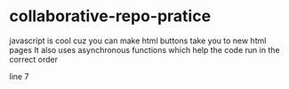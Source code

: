 # collaborative-repo-pratice

javascript is cool cuz you can make html buttons take you to new html pages
It also uses asynchronous functions which help the code run in the correct order


line 7
